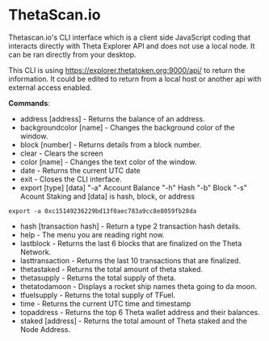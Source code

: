 # ThetaScan.io

Thetascan.io's CLI interface which is a client side JavaScript coding that interacts directly with Theta Explorer API and does not use a local node. It can be ran directly from your desktop.

This CLI is using https://explorer.thetatoken.org:9000/api/ to return the information.  It could be edited to return from a local host or another api with external access enabled.

**Commands**: 

* address [address] - Returns the balance of an address.
* backgroundcolor [name] - Changes the background color of the window.
* block [number] - Returns details from a block number.
* clear - Clears the screen
* color [name] - Changes the text color of the window.
* date - Returns the current UTC date
* exit - Closes the CLI interface.
* export [type] [data] "-a" Account Balance "-h" Hash "-b" Block "-s" Acount Staking and [data] is hash, block, or address
```
export -a 0xc15149236229bd13f0aec783a9cc8e8059fb28da
```
* hash [transaction hash] - Return a type 2 transaction hash details.
* help - The menu you are reading right now.
* lastblock - Returns the last 6 blocks that are finalized on the Theta Network.
* lasttransaction - Returns the last 10 transactions that are finalized.
* thetastaked - Returns the total amount of theta staked.
* thetasupply - Returns the total supply of theta.
* thetatodamoon - Displays a rocket ship names theta going to da moon.
* tfuelsupply - Returns the total supply of TFuel.
* time - Returns the current UTC time and timestamp
* topaddress - Returns the top 6 Theta wallet address and their balances.
* staked [address] - Returns the total amount of Theta staked and the Node Address.
